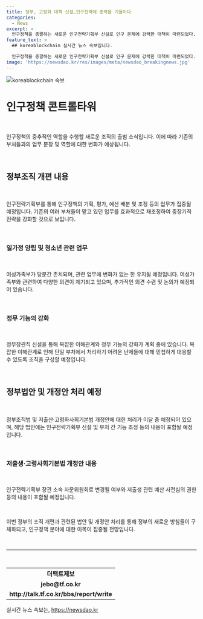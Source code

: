 ```yaml
---
title: 정부, 고령화 대책 신설…인구전략에 총력을 기울이다
categories:
  - News
excerpt: >
  인구정책을 총괄하는 새로운 인구전략기획부 신설로 인구 문제에 강력한 대책이 마련되었다. 고령화와 저출생 문제뿐만 아니라 인력·이민 등 전반적인 인구정책을 다루며, 기획, 조정, 평가, 예산배분 등의 기능을 통합한다. 또한 국가 발전전략 기능을 강화하고, 관련 법령과 정책을 효율적으로 수립할 수 있도록 지원한다. 여성가족부는 당분간 존치되며, 여가부 기능 이관에 대한 검토는 논의과정을 거치며 추후 결정될 예정이다. 총리로부터의 특별한 명령을 받아 국무총리가 특별히 지정하는 사무를 수행하는 정무장관직도 추진될 예정이다.
feature_text: >
  ## koreablockchain 실시간 뉴스 속보입니다.

  인구정책을 총괄하는 새로운 인구전략기획부 신설로 인구 문제에 강력한 대책이 마련되었다. 고령화와 저출생 문제뿐만 아니라 인력·이민 등 전반적인 인구정책을 다루며, 기획, 조정, 평가, 예산배분 등의 기능을 통합한다. 또한 국가 발전전략 기능을 강화하고, 관련 법령과 정책을 효율적으로 수립할 수 있도록 지원한다. 여성가족부는 당분간 존치되며, 여가부 기능 이관에 대한 검토는 논의과정을 거치며 추후 결정될 예정이다. 총리로부터의 특별한 명령을 받아 국무총리가 특별히 지정하는 사무를 수행하는 정무장관직도 추진될 예정이다.
image: 'https://newsdao.kr/res/images/meta/newsdao_breakingnews.jpg'
---
```


<p><img src="https://newsdao.kr/res/images/meta/newsdao_breakingnews.jpg" alt="koreablockchain 속보" /></p>

<h1 data-ke-size="size26"><b>인구정책 콘트롤타워</b></h1>

<p data-ke-size="size16">&nbsp;</p>

<p>인구정책의 중추적인 역할을 수행할 새로운 조직의 출범 소식입니다. 이에 따라 기존의 부처들과의 업무 분장 및 역할에 대한 변화가 예상됩니다. </p>

<p data-ke-size="size16">&nbsp;</p>

<h2 data-ke-size="size24"><b>정부조직 개편 내용</b></h2>

<p data-ke-size="size16">&nbsp;</p>

<p>인구전략기획부를 통해 인구정책의 기획, 평가, 예산 배분 및 조정 등의 업무가 집중될 예정입니다. 기존의 여러 부처들이 맡고 있던 업무를 효과적으로 재조정하여 중장기적 전략을 강화할 것으로 보입니다. </p>

<p data-ke-size="size16">&nbsp;</p>

<h3 data-ke-size="size22"><b>일가정 양립 및 청소년 관련 업무</b></h3>

<p data-ke-size="size16">&nbsp;</p>

<p>여성가족부가 당분간 존치되며, 관련 업무에 변화가 없는 한 유지될 예정입니다. 여성가족부와 관련하여 다양한 의견이 제기되고 있으며, 추가적인 의견 수렴 및 논의가 예정되어 있습니다. </p>

<p data-ke-size="size16">&nbsp;</p>

<h3 data-ke-size="size22"><b>정무 기능의 강화</b></h3>

<p data-ke-size="size16">&nbsp;</p>

<p>정무장관직 신설을 통해 복잡한 이해관계와 정무 기능의 강화가 계획 중에 있습니다. 복잡한 이해관계로 인해 단일 부처에서 처리하기 어려운 난제들에 대해 민첩하게 대응할 수 있도록 조직을 구성할 예정입니다. </p>

<p data-ke-size="size16">&nbsp;</p>

<h2 data-ke-size="size24"><b>정부법안 및 개정안 처리 예정</b></h2>

<p data-ke-size="size16">&nbsp;</p>

<p>정부조직법 및 저출산·고령화사회기본법 개정안에 대한 처리가 이달 중 예정되어 있으며, 해당 법안에는 인구전략기획부 신설 및 부처 간 기능 조정 등의 내용이 포함될 예정입니다. </p>

<p data-ke-size="size16">&nbsp;</p>

<h3 data-ke-size="size22"><b>저출생·고령사회기본법 개정안 내용</b></h3>

<p data-ke-size="size16">&nbsp;</p>

<p>인구전략기획부 장관 소속 자문위원회로 변경될 여부와 저출생 관련 예산 사전심의 권한 등의 내용이 포함될 예정입니다. </p>

<p data-ke-size="size16">&nbsp;</p>

<p>이번 정부의 조직 개편과 관련된 법안 및 개정안 처리를 통해 정부의 새로운 방침들이 구체화되고, 인구정책 분야에 대한 이목이 집중될 전망입니다.</p>

<p data-ke-size="size16">&nbsp;</p>

<hr>

<p data-ke-size="size16">&nbsp;</p>

<table>
<tbody>
<tr>
<td style="text-align: center; height: 17px;"><b>더팩트제보</b></td>
</tr>
<tr>
<td style="text-align: center; height: 17px;"><b>jebo@tf.co.kr</b></td>
</tr>
<tr>
<td style="text-align: center; height: 17px;"><b>http://talk.tf.co.kr/bbs/report/write</b></td>
</tr>
</tbody>
</table>
실시간 뉴스 속보는, <a href="https://newsdao.kr" rel="dofollow">https://newsdao.kr</a>


